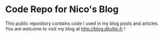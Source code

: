 # Code Repo for Nico's Blog

This public repository contains code I used in my blog posts and articles.
You are welcome to visit my blog at http://blog.ditullio.fr !
